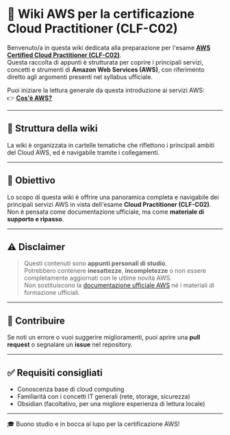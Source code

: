 # 📘 Wiki AWS per la certificazione Cloud Practitioner (CLF-C02)

Benvenuto/a in questa wiki dedicata alla preparazione per l'esame **[AWS Certified Cloud Practitioner (CLF-C02)](00-Intro/AWS-Certified-Cloud-Practitioner-(CLF-C02).md)**.  
Questa raccolta di appunti è strutturata per coprire i principali servizi, concetti e strumenti di **Amazon Web Services (AWS)**, con riferimento diretto agli argomenti presenti nel syllabus ufficiale.

Puoi iniziare la lettura generale da questa introduzione ai servizi AWS:  
👉 **[Cos'è AWS?](00-Intro/AWS.md)**

---

## 📂 Struttura della wiki

La wiki è organizzata in cartelle tematiche che riflettono i principali ambiti del Cloud AWS, ed è navigabile tramite i collegamenti.

---

## 🧭 Obiettivo

Lo scopo di questa wiki è offrire una panoramica completa e navigabile dei principali servizi AWS in vista dell'esame **Cloud Practitioner (CLF-C02)**.  
Non è pensata come documentazione ufficiale, ma come **materiale di supporto e ripasso**.

---

## ⚠️ Disclaimer

> Questi contenuti sono **appunti personali di studio**.  
> Potrebbero contenere **inesattezze**, **incompletezze** o non essere completamente aggiornati con le ultime novità AWS.  
> Non sostituiscono la [documentazione ufficiale AWS](https://docs.aws.amazon.com/) né i materiali di formazione ufficiali.

---

## 📌 Contribuire

Se noti un errore o vuoi suggerire miglioramenti, puoi aprire una **pull request** o segnalare un **issue** nel repository.

---

## ✅ Requisiti consigliati

- Conoscenza base di cloud computing
- Familiarità con i concetti IT generali (rete, storage, sicurezza)
- Obsidian (facoltativo, per una migliore esperienza di lettura locale)

---

🎓 Buono studio e in bocca al lupo per la certificazione AWS!
